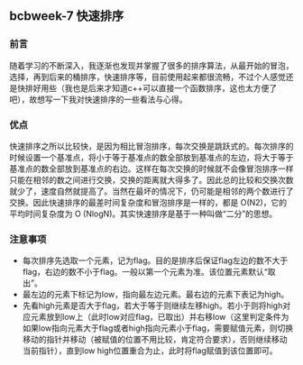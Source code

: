 ## bcbweek-7 快速排序    
### 前言
随着学习的不断深入，我逐渐也发现并掌握了很多的排序算法，从最开始的冒泡，选择，再到后来的桶排序，快速排序等，目前使用起来都很流畅，不过个人感觉还是快排好用些（我也是后来才知道c++可以直接一个函数排序，这也太方便了吧），故想写一下我对快速排序的一些看法与心得。
### 优点  
快速排序之所以比较快，是因为相比冒泡排序，每次交换是跳跃式的。每次排序的时候设置一个基准点，将小于等于基准点的数全部放到基准点的左边，将大于等于基准点的数全部放到基准点的右边。这样在每次交换的时候就不会像冒泡排序一样只能在相邻的数之间进行交换，交换的距离就大得多了。因此总的比较和交换次数就少了，速度自然就提高了。当然在最坏的情况下，仍可能是相邻的两个数进行了交换。因此快速排序的最差时间复杂度和冒泡排序是一样的，都是 O(N2)，它的平均时间复杂度为 O (NlogN)。其实快速排序是基于一种叫做“二分”的思想。  
### 注意事项
*  每次排序先选取一个元素，记为flag。目的是排序后保证flag左边的数不大于flag，右边的数不小于flag。一般以第一个元素为准。该位置元素默认“取出”。
*  最左边的元素下标记为low，指向最左边元素。最右边的元素下表记为high。
*  先看high元素是否大于flag，若大于等于则继续左移high。若小于则将high对应元素放到low上（此时low对应flag，已取出）并右移low（这里判定条件为如果low指向元素大于flag或者high指向元素小于flag，需要赋值元素，则切换移动的指针并移动（被赋值的位置不用比较，肯定符合要求），否则继续移动当前指针），直到low high位置重合为止，此时将flag赋值到该位置即可。

